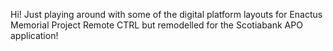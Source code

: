Hi! Just playing around with some of the digital platform layouts for Enactus Memorial Project Remote CTRL but remodelled for the Scotiabank APO application!
